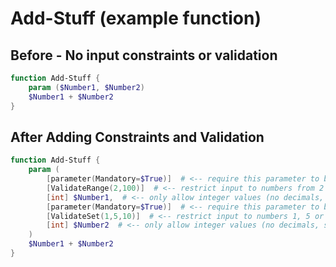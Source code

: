 # Add-Stuff (example function)

## Before - No input constraints or validation

```powershell
function Add-Stuff {
    param ($Number1, $Number2)
    $Number1 + $Number2
}
```

## After Adding Constraints and Validation

```powershell
function Add-Stuff {
    param (
        [parameter(Mandatory=$True)]  # <-- require this parameter to be specified
        [ValidateRange(2,100)]  # <-- restrict input to numbers from 2 to 100 only
        [int] $Number1,  # <-- only allow integer values (no decimals, strings, dates, etc.)
        [parameter(Mandatory=$True)]  # <-- require this parameter to be specified
        [ValidateSet(1,5,10)]  # <-- restrict input to numbers 1, 5 or 10 only
        [int] $Number2  # <-- only allow integer values (no decimals, strings, dates, etc.)
    )
    $Number1 + $Number2
}
```
